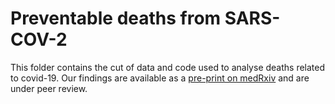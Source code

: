 # Preventable deaths from SARS-COV-2

This folder contains the cut of data and code used to analyse deaths related to covid-19. Our findings are available as a [pre-print on medRxiv](https://www.medrxiv.org/content/10.1101/2021.07.15.21260589v1) and are under peer review. 
